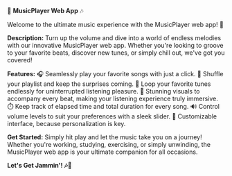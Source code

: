 🎵 **MusicPlayer Web App** 🎶

Welcome to the ultimate music experience with the MusicPlayer web app! 🚀

**Description:**
Turn up the volume and dive into a world of endless melodies with our innovative MusicPlayer web app. Whether you're looking to groove to your favorite beats, discover new tunes, or simply chill out, we've got you covered!

**Features:**
🎧 Seamlessly play your favorite songs with just a click.
🔄 Shuffle your playlist and keep the surprises coming.
🔁 Loop your favorite tunes endlessly for uninterrupted listening pleasure.
🎨 Stunning visuals to accompany every beat, making your listening experience truly immersive.
⏱️ Keep track of elapsed time and total duration for every song.
🔊 Control volume levels to suit your preferences with a sleek slider.
🌈 Customizable interface, because personalization is key.

**Get Started:**
Simply hit play and let the music take you on a journey! Whether you're working, studying, exercising, or simply unwinding, the MusicPlayer web app is your ultimate companion for all occasions.

**Let's Get Jammin'! 🎶🎉**
